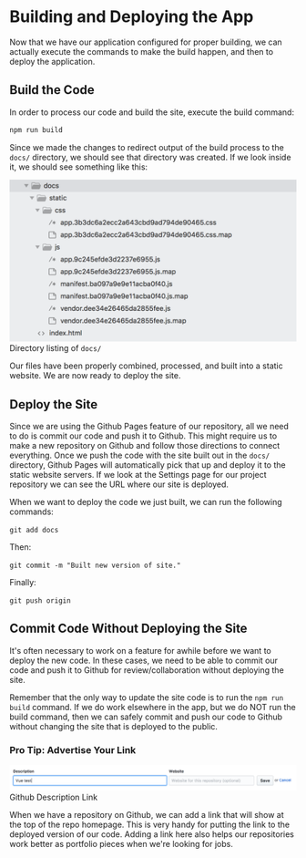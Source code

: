 # Building and Deploying the App

Now that we have our application configured for proper building, we can actually execute the commands to make the build happen, and then to deploy the application. 

## Build the Code
In order to process our code and build the site, execute the build command:

```bash
npm run build
```

Since we made the changes to redirect output of the build process to the `docs/` directory, we should see that directory was created. If we look inside it, we should see something like this:

![Directory listing of docs/](/img/docs-listing.png)
<br>Directory listing of `docs/`

Our files have been properly combined, processed, and built into a static website. We are now ready to deploy the site.

## Deploy the Site

Since we are using the Github Pages feature of our repository, all we need to do is commit our code and push it to Github. This might require us to make a new repository on Github and follow those directions to connect everything. Once we push the code with the site built out in the `docs/` directory, Github Pages will automatically pick that up and deploy it to the static website servers. If we look at the Settings page for our project repository we can see the URL where our site is deployed.

When we want to deploy the code we just built, we can run the following commands:

`git add docs`

Then:

`git commit -m "Built new version of site."`

Finally:

`git push origin`

## Commit Code Without Deploying the Site

It's often necessary to work on a feature for awhile before we want to deploy the new code. In these cases, we need to be able to commit our code and push it to Github for review/collaboration without deploying the site. 

Remember that the only way to update the site code is to run the `npm run build` command. If we do work elsewhere in the app, but we do NOT run the build command, then we can safely commit and push our code to Github without changing the site that is deployed to the public.

### Pro Tip: Advertise Your Link

![Github Description Link](/img/github-description-link.png)
<br>Github Description Link

When we have a repository on Github, we can add a link that will show at the top of the repo homepage. This is very handy for putting the link to the deployed version of our code. Adding a link here also helps our repositories work better as portfolio pieces when we're looking for jobs.










